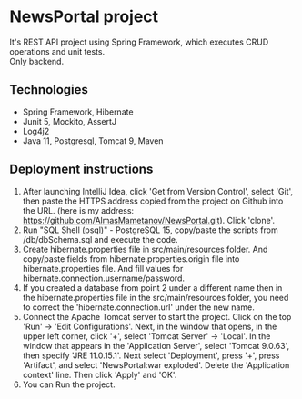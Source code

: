 # NewsPortal project
It's REST API project using Spring Framework, which executes CRUD operations and unit tests.<br/> Only backend.
## Technologies
* Spring Framework, Hibernate
* Junit 5, Mockito, AssertJ
* Log4j2
* Java 11, Postgresql, Tomcat 9, Maven
## Deployment instructions
1. After launching IntelliJ Idea, click 'Get from Version Control',
   select 'Git', then paste the HTTPS address copied from the project on Github into the URL.
   (here is my address: https://github.com/AlmasMametanov/NewsPortal.git).
   Click 'clone'.
2. Run "SQL Shell (psql)" - PostgreSQL 15, copy/paste the scripts from /db/dbSchema.sql
   and execute the code.
3. Create hibernate.properties file in src/main/resources folder. 
And copy/paste fields from hibernate.properties.origin file into hibernate.properties file.
And fill values for hibernate.connection.username/password.
4. If you created a database from point 2 under a different name
   then in the hibernate.properties file in the src/main/resources folder,
   you need to correct the 'hibernate.connection.url' under the new name.
5. Connect the Apache Tomcat server to start the project.
   Click on the top 'Run' -> 'Edit Configurations'. Next, in the window that opens, in the upper left corner,
   click '+', select 'Tomcat Server' -> 'Local'. In the window that appears in the 'Application Server',
   select 'Tomcat 9.0.63', then specify 'JRE 11.0.15.1'. Next select 'Deployment', press '+', press 'Artifact',
   and select 'NewsPortal:war exploded'. Delete the 'Application context' line. Then click 'Apply' and 'OK'.
6. You can Run the project.
